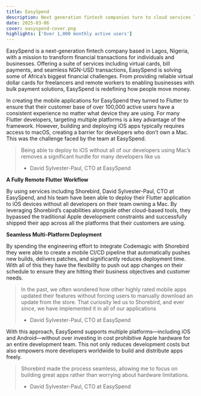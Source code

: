```yaml
---
title: EasySpend
description: Next generation fintech companies turn to cloud services like Shorebird to help them easily deploy and stay up to date across all of their platforms.
date: 2025-03-06
cover: easyspend-cover.png
highlights: ['Over 1,000 monthly active users']
---
```


<!-- cSpell:ignore easyspend -->

EasySpend is a next-generation fintech company based in Lagos, Nigeria, with a mission to transform financial transactions for individuals and businesses. Offering a suite of services including virtual cards, bill payments, and seamless NGN-USD transactions, EasySpend is solving some of Africa’s biggest financial challenges. From providing reliable virtual dollar cards for freelancers and remote workers to enabling businesses with bulk payment solutions, EasySpend is redefining how people move money.

In creating the mobile applications for EasySpend they turned to Flutter to ensure that their customer base of over 100,000 active users have a consistent experience no matter what device they are using. For many Flutter developers, targeting multiple platforms is a key advantage of the framework. However, building and deploying iOS apps typically requires access to macOS, creating a barrier for developers who don’t own a Mac. This was the challenge faced by the team at EasySpend.

> Being able to deploy to iOS without all of our developers using Mac’s removes a significant hurdle for many developers like us
>
> - David Sylvester-Paul, CTO at EasySpend

**A Fully Remote Flutter Workflow**

By using services including Shorebird, David Sylvester-Paul, CTO at EasySpend, and his team have been able to deploy their Flutter application to iOS devices without all developers on their team owning a Mac. By leveraging Shorebird’s capabilities alongside other cloud-based tools, they bypassed the traditional Apple development constraints and successfully shipped their app across all the platforms that their customers are using.

**Seamless Multi-Platform Deployment**

By spending the engineering effort to integrate Codemagic with Shorebird they were able to create a mobile CI/CD pipeline that automatically pushes new builds, delivers patches, and significantly reduces deployment time. With all of this they have the flexibility to push out app changes on their schedule to ensure they are hitting their business objectives and customer needs.

> In the past, we often wondered how other highly rated mobile apps updated their features without forcing users to manually download an update from the store. That curiosity led us to Shorebird, and ever since, we have implemented it in all of our applications
>
> - David Sylvester-Paul, CTO at EasySpend

With this approach, EasySpend supports multiple platforms—including iOS and Android—without over investing in cost prohibitive Apple hardware for an entire development team. This not only reduces development costs but also empowers more developers worldwide to build and distribute apps freely.

> Shorebird made the process seamless, allowing me to focus on building great apps rather than worrying about hardware limitations.
>
> - David Sylvester-Paul, CTO at EasySpend
